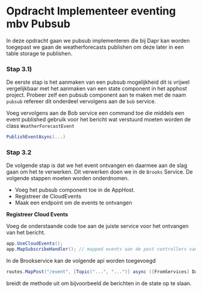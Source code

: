 # Opdracht Implementeer eventing mbv Pubsub

In deze opdracht gaan we pubsub implementeren die bij Dapr kan worden toegepast we gaan de weatherforecasts publishen om deze later in een table storage te publishen.

### Stap 3.1)

De eerste stap is het aanmaken van een pubsub mogelijkheid dit is vrijwel vergelijkbaar met het aanmaken van een state component in het apphost project. Probeer zelf een pubsub component aan te maken met de naam `pubsub` refereer dit onderdeel vervolgens aan de `bob` service.

Voeg vervolgens aan de Bob service een command toe die middels een event published gebruik voor het bericht wat verstuurd moeten worden de class `WeatherForecastEvent`

```c#
PublishEventAsync(...)
```

### Stap 3.2

De volgende stap is dat we het event ontvangen en daarmee aan de slag gaan om het te verwerken. Dit verwerken doen we in de `Brooks` Service. De volgende stappen moeten worden onderdnomen.

- Voeg het pubsub component toe in de AppHost.
- Registreer de CloudEvents
- Maak een endpoint om de events te ontvangen

**Registreer Cloud Events**

Voeg de onderstaande code toe aan de juiste service voor het ontvangen van het bericht.

```c#
app.UseCloudEvents();
app.MapSubscribeHandler(); // mapped events aan de post controllers van de verschillende api's
```

In de Brookservice kan de volgende api worden toegevoegd

```c#
routes.MapPost("/event", [Topic("...", "...")] async ([FromServices] DaprClient daprclient, [FromBody] WeatherForecastEvent @event) =>
```

breidt de methode uit om bijvoorbeeld de berichten in de state op te slaan.


